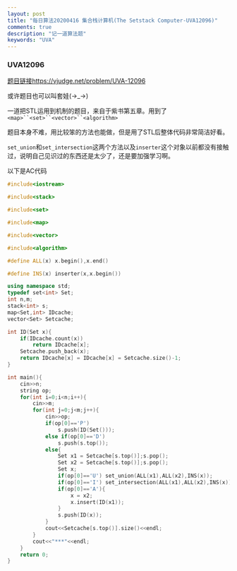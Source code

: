 ```yaml
---
layout: post
title: "每日算法20200416 集合栈计算机(The Setstack Computer-UVA12096)"
comments: true
description: "记一道算法题"
keywords: "UVA"
---
```


### UVA12096

[题目链接https://vjudge.net/problem/UVA-12096](https://vjudge.net/problem/UVA-12096)

或许题目也可以叫套娃(->_->)

一道把STL运用到机制的题目，来自于紫书第五章。用到了`<map>``<set>``<vector>``<algorithm>`

题目本身不难，用比较笨的方法也能做，但是用了STL后整体代码非常简洁好看。

`set_union`和`set_intersection`这两个方法以及`inserter`这个对象以前都没有接触过，说明自己见识过的东西还是太少了，还是要加强学习啊。

以下是AC代码

```cpp
#include<iostream>

#include<stack>

#include<set>

#include<map>

#include<vector>

#include<algorithm>

#define ALL(x) x.begin(),x.end()

#define INS(x) inserter(x,x.begin())

using namespace std;
typedef set<int> Set;
int n,m;
stack<int> s;
map<Set,int> IDcache;
vector<Set> Setcache;

int ID(Set x){
	if(IDcache.count(x))
		return IDcache[x];
	Setcache.push_back(x);
	return IDcache[x] = IDcache[x] = Setcache.size()-1;
}

int main(){
	cin>>n;
	string op;
	for(int i=0;i<n;i++){
		cin>>m;
		for(int j=0;j<m;j++){
			cin>>op;
			if(op[0]=='P')
				s.push(ID(Set()));
			else if(op[0]=='D')
				s.push(s.top());
			else{
				Set x1 = Setcache[s.top()];s.pop();
				Set x2 = Setcache[s.top()];s.pop();
				Set x;
				if(op[0]=='U') set_union(ALL(x1),ALL(x2),INS(x));
				if(op[0]=='I') set_intersection(ALL(x1),ALL(x2),INS(x));
				if(op[0]=='A'){
					x = x2;
					x.insert(ID(x1));
				}
				s.push(ID(x));
			} 
			cout<<Setcache[s.top()].size()<<endl;
		}
		cout<<"***"<<endl; 
	}
	return 0;
} 
```

